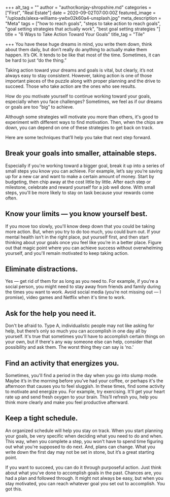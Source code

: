 +++
alt_tag = ""
author = "author/konjay-shropshire.md"
categories = ["First", "Real Estate"]
date = 2020-09-02T07:00:00Z
featured_image = "/uploads/alexa-williams-ywbx02k60a4-unsplash.jpg"
meta_description = "Meta"
tags = ["how to reach goals", "steps to take action to reach goals", "goal setting strategies that actually work", "best goal setting strategies "]
title = "6 Ways to Take Action Toward Your Goals"
title_tag = "Tile"

+++
You have these huge dreams in mind, you write them down, think about them daily, but don’t really do anything to actually make them happen. It’s OK. It tends to be like that most of the time. Sometimes, it can be hard to just “do the thing.”

Taking action toward your dreams and goals is vital, but clearly, it’s not always easy to stay consistent. However, taking action is one of those important pieces of the puzzle along with proper planning and the drive to succeed. Those who take action are the ones who see results.

How do you motivate yourself to continue working toward your goals, especially when you face challenges? Sometimes, we feel as if our dreams or goals are too “big” to achieve.

Although some strategies will motivate you more than others, it's good to experiment with different ways to find motivation. Then, when the chips are down, you can depend on one of these strategies to get back on track.

Here are some techniques that’ll help you take that next step forward.

## **Break your goals into smaller, attainable steps.** 

Especially if you're working toward a bigger goal, break it up into a series of small steps you know you can achieve. For example, let’s say you’re saving up for a new car and want to make a certain amount of money. Start by budgeting, then chip away at the cost little by little. After each step or milestone, celebrate and reward yourself for a job well done. With small steps, you'll be more likely to stay on task because your rewards come often.

## **Know your limits — you know yourself best.** 

If you move too slowly, you'll know deep down that you could be taking more action. But, when you try to do too much, you could burn out. If your mental health isn’t in the right place, put yourself first, and then start thinking about your goals once you feel like you’re in a better place. Figure out that magic point where you can achieve success without overwhelming yourself, and you'll remain motivated to keep taking action.

## **Eliminate distractions.** 

Yes — get rid of them for as long as you need to. For example, if you're a social person, you might need to stay away from friends and family during the times you want to work. Avoid social media (you’re not missing out — I promise), video games and Netflix when it's time to work.

## **Ask for the help you need it.** 

Don't be afraid to. Type A, individualistic people may not like asking for help, but there’s only so much you can accomplish in one day all by yourself. It's true that sometimes you'll have to accomplish certain things on your own, but if there's any way someone else can help, consider that possibility and ask them. The worst thing they can say is ‘no.’

## **Find an activity that energizes you.** 

Sometimes, you'll find a period in the day when you go into slump mode. Maybe it’s in the morning before you’ve had your coffee, or perhaps it's the afternoon that causes you to feel sluggish. In these times, find some activity to motivate and energize you. For example, try exercising. It'll get your heart rate up and send fresh oxygen to your brain. This’ll refresh you, help you think more clearly and make you feel productive afterward.

## **Keep a tight schedule**. 

An organized schedule will help you stay on track. When you start planning your goals, be very specific when deciding what you need to do and when. This way, when you complete a step, you won't have to spend time figuring out what you're supposed to do next. And, plans can change. What you write down the first day may not be set in stone, but it’s a great starting point.

If you want to succeed, you can do it through purposeful action. Just think about what you've done to accomplish goals in the past. Chances are, you had a plan and followed through. It might not always be easy, but when you stay motivated, you can reach whatever goal you set out to accomplish. You got this.